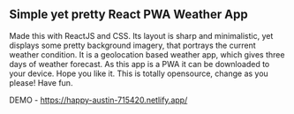 ## Simple yet pretty React PWA Weather App

Made this with ReactJS and CSS. Its layout is sharp and minimalistic, yet displays some pretty background imagery, that portrays the current weather condition.
It is a geolocation based weather app, which gives three days of weather forecast.
As this app is a PWA it can be downloaded to your device. Hope you like it.
This is totally opensource, change as you please! Have fun.

DEMO - https://happy-austin-715420.netlify.app/
